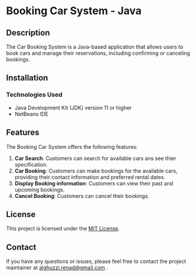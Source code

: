 # Booking Car System - Java

## Description
The Car Booking System is a Java-based application that allows users to book cars and manage their reservations, including confirming or canceling bookings.
## Installation

### Technologies Used
- Java Development Kit (JDK) version 11 or higher
- NetBeans IDE


## Features
The Booking Car System offers the following features:

1. **Car Search**: Customers can search for available cars ans see thier specification.
2. **Car Booking**: Customers can make bookings for the available cars, providing their contact information and preferred rental dates.
3. **Display Booking information**: Customers can view their past and upcoming bookings.
4. **Cancel Booking**: Customers can cancel their bookings.


## License
This project is licensed under the [MIT License](LICENSE).

## Contact
If you have any questions or issues, please feel free to contact the project maintainer at alghuzzi.renad@gmail.com .

